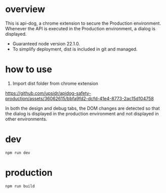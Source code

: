 # overview
This is api-dog, a chrome extension to secure the Production environment.
Whenever the API is executed in the Production environment, a dialog is displayed.

- Guaranteed node version 22.1.0.  
- To simplify deployment, dist is included in git and managed.

# how to use
1. Import dist folder from chrome extension

https://github.com/upsidr/apidog-safety-production/assets/36062615/bbfa9fd2-dcfd-41e4-8773-2ac15d104758

In both the design and debug tabs, the DOM changes are detected so that the dialog is displayed in the production environment and not displayed in other environments.



# dev
`npm run dev`

# production
`npm run build`

